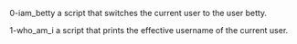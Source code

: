 0-iam_betty a script that switches the current user to the user betty.

1-who_am_i a script that prints the effective username of the current user.


